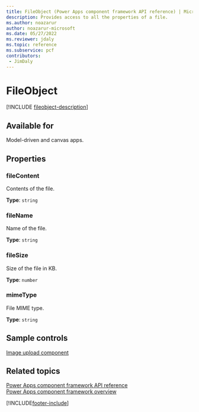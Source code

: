 ```yaml
---
title: FileObject (Power Apps component framework API reference) | Microsoft Docs
description: Provides access to all the properties of a file.
ms.author: noazarur
author: noazarur-microsoft
ms.date: 05/27/2022
ms.reviewer: jdaly
ms.topic: reference
ms.subservice: pcf
contributors:
 - JimDaly
---
```


# FileObject

[!INCLUDE [fileobject-description](includes/fileobject-description.md)]

## Available for

Model-driven and canvas apps.

## Properties

### fileContent

Contents of the file.

**Type**: `string`

### fileName

Name of the file.

**Type**: `string`

### fileSize

Size of the file in KB.

**Type**: `number`

### mimeType

File MIME type.

**Type**: `string`

## Sample controls

[Image upload component](../sample-controls/image-upload-control.md)

## Related topics

[Power Apps component framework API reference](../reference/index.md)<br/>
[Power Apps component framework overview](../overview.md)

[!INCLUDE[footer-include](../../../includes/footer-banner.md)]
